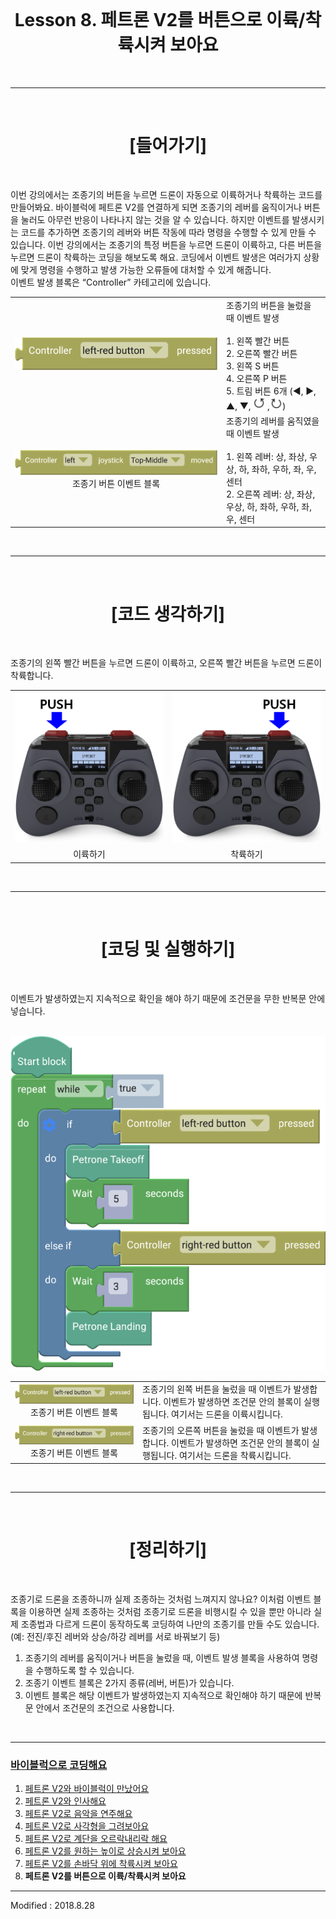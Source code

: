 <br>

<div align="center">
    <h1>Lesson 8. 페트론 V2를 버튼으로 이륙/착륙시켜 보아요</h1>
</div>

<br>

---

<br>


<div align="center">
    <h1>[들어가기]</h1>
</div>

<br>

이번 강의에서는 조종기의 버튼을 누르면 드론이 자동으로 이륙하거나 착륙하는 코드를 만들어봐요. 바이블럭에 페트론 V2를 연결하게 되면 조종기의 레버를 움직이거나 버튼을 눌러도 아무런 반응이 나타나지 않는 것을 알 수 있습니다. 하지만 이벤트를 발생시키는 코드를 추가하면 조종기의 레버와 버튼 작동에 따라 명령을 수행할 수 있게 만들 수 있습니다. 이번 강의에서는 조종기의 특정 버튼을 누르면 드론이 이륙하고, 다른 버튼을 누르면 드론이 착륙하는 코딩을 해보도록 해요. 코딩에서 이벤트 발생은 여러가지 상황에 맞게 명령을 수행하고 발생 가능한 오류들에 대처할 수 있게 해줍니다.
<br>
이벤트 발생 블록은 “Controller” 카테고리에 있습니다.
<br>

<div align="center">
    <table>
        <tr>
            <td>
                <div align="center">
                    <img src="images/image73.png"><br>
                </div>
            </td>
            <td>
                <div align="left">
                    조종기의 버튼을 눌렀을 때 이벤트 발생<br><br>
1. 왼쪽 빨간 버튼<br>
2. 오른쪽 빨간 버튼<br>
3. 왼쪽 S 버튼<br>
4. 오른쪽 P 버튼<br>
5. 트림 버튼 6개 (◀, ▶, ▲, ▼, <img src="images/image74.png"> ,<img src="images/image75.png">)
                </div>
            </td>
        </tr>
        <tr>
            <td>
                <div align="center">
                    <img src="images/image76.png"><br>
                    조종기 버튼 이벤트 블록
                </div>
            </td>
            <td>
                <div align="left">
                    조종기의 레버를 움직였을 때 이벤트 발생<br><br>
1. 왼쪽 레버: 상, 좌상, 우상, 하, 좌하, 우하, 좌, 우, 센터<br>
2. 오른쪽 레버: 상, 좌상, 우상, 하, 좌하, 우하, 좌, 우, 센터<br>
                </div>
            </td>
        </tr>
    </table>
</div>

<br>

---

<br>


<div align="center">
    <h1>[코드 생각하기]</h1>
</div>

<br>

조종기의 왼쪽 빨간 버튼을 누르면 드론이 이륙하고, 오른쪽 빨간 버튼을 누르면 드론이 착륙합니다.
<br>

<div align="center">
    <table>
        <tr>
            <td>
                <div align="center">
                    <img src="images/image77.png"><br>
                </div>
            </td>
            <td>
                <div align="center">
                    <img src="images/image78.png"><br>
                </div>
            </td>
        </tr>
        <tr>
            <td>
                <div align="center">
                    이륙하기
                </div>
            </td>
            <td>
                <div align="center">
                    착륙하기
                </div>
            </td>
    </table>
</div>

<br>

---

<br>


<div align="center">
    <h1>[코딩 및 실행하기]</h1>
</div>

<br>

이벤트가 발생하였는지 지속적으로 확인을 해야 하기 때문에 조건문을 무한 반복문 안에 넣습니다.

<br>

<div align="center">
    <img src="images/image79.png"><br>
</div>

<div align="center">
    <table>
        <tr>
            <td>
                <div align="center">
                    <img src="images/image80.png"><br>
                    조종기 버튼 이벤트 블록
                </div>
            </td>
            <td>
                <div align="left">
                    조종기의 왼쪽 버튼을 눌렀을 때 이벤트가 발생합니다. 이벤트가 발생하면 조건문 안의 블록이 실행됩니다. 여기서는 드론을 이륙시킵니다.
                </div>
            </td>
        </tr>
        <tr>
            <td>
                <div align="center">
                    <img src="images/image81.png"><br>
                    조종기 버튼 이벤트 블록
                </div>
            </td>
            <td>
                <div align="left">
                    조종기의 오른쪽 버튼을 눌렀을 때 이벤트가 발생합니다. 이벤트가 발생하면 조건문 안의 블록이 실행됩니다. 여기서는 드론을 착륙시킵니다.
                </div>
            </td>
        </tr>
    </table>
</div>

<br>

---

<br>


<div align="center">
    <h1>[정리하기]</h1>
</div>

<br>

조종기로 드론을 조종하니까 실제 조종하는 것처럼 느껴지지 않나요? 이처럼 이벤트 블록을 이용하면 실제 조종하는 것처럼 조종기로 드론을 비행시킬 수 있을 뿐만 아니라 실제 조종법과 다르게 드론이 동작하도록 코딩하여 나만의 조종기를 만들 수도 있습니다. (예: 전진/후진 레버와 상승/하강 레버를 서로 바꿔보기 등)

1. 조종기의 레버를 움직이거나 버튼을 눌렀을 때, 이벤트 발생 블록을 사용하여 명령을 수행하도록 할 수 있습니다.
2. 조종기 이벤트 블록은 2가지 종류(레버, 버튼)가 있습니다.
3. 이벤트 블록은 해당 이벤트가 발생하였는지 지속적으로 확인해야 하기 때문에 반복문 안에서 조건문의 조건으로 사용합니다.


<br>

---

### [바이블럭으로 코딩해요](../)

 1. [페트론 V2와 바이블럭이 만났어요](../lesson1)
 2. [페트론 V2와 인사해요](../lesson2)
 3. [페트론 V2로 음악을 연주해요](../lesson3)
 4. [페트론 V2로 사각형을 그려보아요](../lesson4)
 5. [페트론 V2로 계단을 오르락내리락 해요](../lesson5)
 6. [페트론 V2를 원하는 높이로 상승시켜 보아요](../lesson6)
 7. [페트론 V2를 손바닥 위에 착륙시켜 보아요](../lesson7)
 8. **페트론 V2를 버튼으로 이륙/착륙시켜 보아요**
 
---

Modified : 2018.8.28